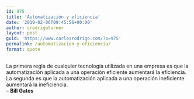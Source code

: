 ```yaml
---
id: 975
title: 'Automatización y eficiencia'
date: '2019-02-06T09:45:56+00:00'
author: crodrigoturner
layout: post
guid: 'https://www.carlosrodrigo.com/?p=975'
permalink: /automatizacion-y-eficiencia/
format: quote
---
```


La primera regla de cualquier tecnología utilizada en una empresa es que la automatización aplicada a una operación eficiente aumentará la eficiencia.  
La segunda es que la automatización aplicada a una operación ineficiente aumentará la ineficiencia.  
– **Bill Gates**